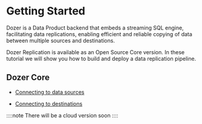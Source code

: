 # Getting Started

Dozer is a Data Product backend that embeds a streaming SQL engine, facilitating data replications, enabling efficient and reliable copying of data between multiple sources and destinations.

Dozer Replication is available as an Open Source Core version. In these tutorial we will show you how to build and deploy a data replication pipeline.

## Dozer Core

- [Connecting to data sources](getting_started/core/connecting-to-sources)
<!-- - [Adding transformations](getting_started/core/adding-transformations) -->
- [Connecting to destinations](getting_started/core/connecting-to-destinations)

::::note
There will be a cloud version soon
::::